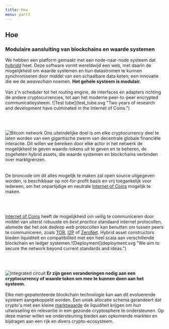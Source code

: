 ```yaml
---
title: How
menu: part3
---
```


## Hoe
### Modulaire aansluiting van blockchains en waarde systemen

<span class="column-left">
We hebben een platform gemaakt met een node-naar-node systeem dat <a href="https://github.com/internetofcoins/hybridd" target="_blank"><i>hybridd</i></a> heet. Deze software vormt wereldwijd een web, met daarin de mogelijkheid om waarde systemen en hun datastromen te kunnen synchroniseren door middel van een schaalbare data keten; een innovatie die we de <i>weavechain</i> noemen. <b>Het gehele systeem is modulair.</b><br><br> Van z'n scheduler tot het routing engine, de interfaces en adapters richting de andere cryptocurrencies, tot aan het moderne peer-to-peer encrypted communicatieysteem.
</span><span class="column-right small" style="height: 12em;">![Test tube](test_tube.svg "Two years of research and development have culminated in the Internet of Coins.")</span>

<br><br>

<span class="column-left small" style="height: 15em;">![Bitcoin network](bitcoin_network.svg "We have taken the solid development and resilience of Bitcoin as an example.")</span><span class="column-right">
Ons uiteindelijke doel is om elke cryptocurrency deel te laten worden van een gigantische zwerm van decentrale globale financiële interactie. Dit willen we bereiken door elke actor in het netwerk de mogelijkheid te geven waarde-tokens uit te geven en te beheren, de zogeheten hybrid assets, die waarde systemen en blockchains verbinden over marktgrenzen.<br><br><br> De broncode om dit alles mogelijk te maken zal open source uitgegeven worden, is beschikbaar op not-for-profit basis en vrij toegankelijk voor iedereen, om het onpartijdige en neutrale <a href="https://internetofcoins.org" target="_blank">Internet of Coins</a> mogelijk te maken.

<br><br>

<span class="column-left">
<a href="https://internetofcoins.org" target="_blank">Internet of Coins</a> heeft de mogelijkheid om veilig te communiceren door middel van uiterst robuuste en <i>best practice</i> standaard internet protocollen, alsmede dat het ook de<i>deep web</i> protocollen kan benutten om tussen peers te communiceren, zoals <a href="https://www.torproject.org/" target="_blank">TOR</a>, <a href="https://geti2p.net/" target="_blank">I2P</a> of <a href="https://zeronet.io/" target="_blank">ZeroNet</a>. Hybrid asset constructors bieden liquiditeit en compatibiliteit met een heel scala aan verschillende blockchain en ledger systemen.</span><span class="column-right small" style="height: 9em;">![Deployment](deployment.svg "We aim to secure the network beyond current standards and ideas.")</span>

<br><br>

<span class="column-left small" style="height: 10em;">![Integrated circuit](integrated_circuit.svg "Everyone is free to connect to Internet of Coins hybrid nodes.")</span><span class="column-right">
<b>Er zijn geen veranderingen nodig aan een cryptocurrency of waarde token om mee te kunnen doen aan het systeem.</b><br><br>Elke niet-gepatenteerde blockchain technologie kan aan dit evoluerende systeem aangekoppeld worden. Een uniek allocatie schema garandeert dat crypto's met een kleine <a href="http://coinmarketcap.com/" target="_blank">marktwaarde</a> de liquiditeit krijgen om hun uitwisseling en relevantie in een gezonde cryptosphere te ondersteunen. Op deze manier willen we ondersteuning bieden aan opkomende markten en bijdragen aan een rijk en divers crypto-ecosysteem.
